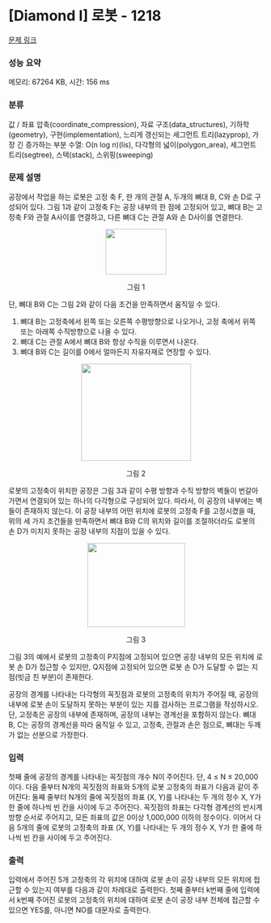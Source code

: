 # [Diamond I] 로봇 - 1218 

[문제 링크](https://www.acmicpc.net/problem/1218) 

### 성능 요약

메모리: 67264 KB, 시간: 156 ms

### 분류

값 / 좌표 압축(coordinate_compression), 자료 구조(data_structures), 기하학(geometry), 구현(implementation), 느리게 갱신되는 세그먼트 트리(lazyprop), 가장 긴 증가하는 부분 수열: O(n log n)(lis), 다각형의 넓이(polygon_area), 세그먼트 트리(segtree), 스택(stack), 스위핑(sweeping)

### 문제 설명

<p>공장에서 작업을 하는 로봇은 고정 축 F, 한 개의 관절 A, 두개의 뼈대 B, C와 손 D로 구성되어 있다. 그림 1과 같이 고정축 F는 공장 내부의 한 점에 고정되어 있고, 뼈대 B는 고정축 F와 관절 A사이를 연결하고, 다른 뼈대 C는 관절 A와 손 D사이를 연결한다.</p>

<p style="text-align:center"><img alt="" src="" style="width: 120px; height: 90px;"></p>

<p style="text-align:center">그림 1</p>

<p style="text-align:left">단, 뼈대 B와 C는 그림 2와 같이 다음 조건을 만족하면서 움직일 수 있다.</p>

<ol>
	<li style="text-align: left;">뼈대 B는 고정축에서 왼쪽 또는 오른쪽 수평방향으로 나오거나, 고정 축에서 위쪽 또는 아래쪽 수직방향으로 나올 수 있다.</li>
	<li style="text-align: left;">뼈대 C는 관절 A에서 뼈대 B와 항상 수직을 이루면서 나온다.</li>
	<li style="text-align: left;">뼈대 B와 C는 길이를 0에서 얼마든지 자유자재로 연장할 수 있다.</li>
</ol>

<p style="text-align:center"><img alt="" src="" style="width: 217px; height: 192px;"></p>

<p style="text-align:center">그림 2</p>

<p style="text-align:left">로봇의 고정축이 위치한 공장은 그림 3과 같이 수평 방향과 수직 방향의 벽들이 번갈아 가면서 연결되어 있는 하나의 다각형으로 구성되어 있다. 따라서, 이 공장의 내부에는 벽들이 존재하지 않는다. 이 공장 내부의 어떤 위치에 로봇의 고정축 F를 고정시켰을 때, 위의 세 가지 조건들을 만족하면서 뼈대 B와 C의 위치와 길이를 조절하더라도 로봇의 손 D가 미치지 못하는 공장 내부의 지점이 있을 수 있다.</p>

<p style="text-align:center"><img alt="" src="" style="width: 193px; height: 166px;"></p>

<p style="text-align:center">그림 3</p>

<p style="text-align:left">그림 3의 예에서 로봇의 고정축이 P지점에 고정되어 있으면 공장 내부의 모든 위치에 로봇 손 D가 접근할 수 있지만, Q지점에 고정되어 있으면 로봇 손 D가 도달할 수 없는 지점(빗금 친 부분)이 존재한다.</p>

<p>공장의 경계를 나타내는 다각형의 꼭짓점과 로봇의 고정축의 위치가 주어질 때, 공장의 내부에 로봇 손이 도달하지 못하는 부분이 있는 지를 검사하는 프로그램을 작성하시오. 단, 고정축은 공장의 내부에 존재하며, 공장의 내부는 경계선을 포함하지 않는다. 뼈대 B, C는 공장의 경계선을 따라 움직일 수 있고, 고정축, 관절과 손은 점으로, 뼈대는 두께가 없는 선분으로 가정한다.</p>

### 입력 

 <p>첫째 줄에 공장의 경계를 나타내는 꼭짓점의 개수 N이 주어진다. 단, 4 ≤ N ≤ 20,000이다. 다음 줄부터 N개의 꼭짓점의 좌표와 5개의 로봇 고정축의 좌표가 다음과 같이 주어진다: 둘째 줄부터 N개의 줄에 꼭짓점의 좌표 (X, Y)를 나타내는 두 개의 정수 X, Y가 한 줄에 하나씩 빈 칸을 사이에 두고 주어진다. 꼭짓점의 좌표는 다각형 경계선의 반시계방향 순서로 주어지고, 모든 좌표의 값은 0이상 1,000,000 이하의 정수이다. 이어서 다음 5개의 줄에 로봇의 고정축의 좌표 (X, Y)를 나타내는 두 개의 정수 X, Y가 한 줄에 하나씩 빈 칸을 사이에 두고 주어진다.</p>

### 출력 

 <p>입력에서 주어진 5개 고정축의 각 위치에 대하여 로봇 손이 공장 내부의 모든 위치에 접근할 수 있는지 여부를 다음과 같이 차례대로 출력한다. 첫째 줄부터 k번째 줄에 입력에서 k번째 주어진 로봇의 고정축의 위치에 대하여 로봇 손이 공장 내부 전체에 접근할 수 있으면 YES를, 아니면 NO를 대문자로 출력한다.</p>

